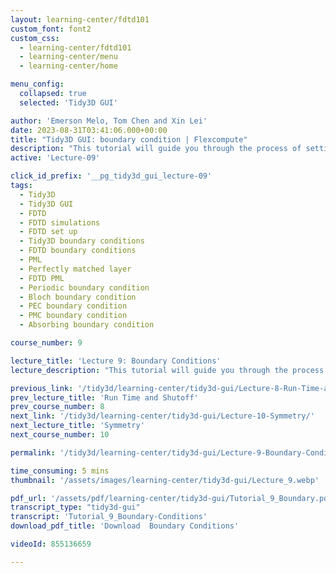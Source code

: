 ```yaml
---
layout: learning-center/fdtd101
custom_font: font2
custom_css:
  - learning-center/fdtd101
  - learning-center/menu
  - learning-center/home

menu_config:
  collapsed: true
  selected: 'Tidy3D GUI'

author: 'Emerson Melo, Tom Chen and Xin Lei'
date: 2023-08-31T03:41:06.000+00:00
title: "Tidy3D GUI: boundary condition | Flexcompute"
description: "This tutorial will guide you through the process of setting up boundary conditions to truncate the simulation domain. We will use a solar cell simulation as an example to illustrate the usage of PML, PEC, Periodic, and Bloch boundary conditions."
active: 'Lecture-09'

click_id_prefix: '__pg_tidy3d_gui_lecture-09'
tags:
  - Tidy3D
  - Tidy3D GUI
  - FDTD
  - FDTD simulations
  - FDTD set up
  - Tidy3D boundary conditions
  - FDTD boundary conditions
  - PML
  - Perfectly matched layer
  - FDTD PML
  - Periodic boundary condition
  - Bloch boundary condition
  - PEC boundary condition
  - PMC boundary condition
  - Absorbing boundary condition

course_number: 9

lecture_title: 'Lecture 9: Boundary Conditions'
lecture_description: "This tutorial will guide you through the process of setting up boundary conditions to truncate the simulation domain. We will use a solar cell simulation as an example to illustrate the usage of PML, PEC, Periodic, and Bloch boundary conditions."

previous_link: '/tidy3d/learning-center/tidy3d-gui/Lecture-8-Run-Time-and-Shutoff/'
prev_lecture_title: 'Run Time and Shutoff'
prev_course_number: 8
next_link: '/tidy3d/learning-center/tidy3d-gui/Lecture-10-Symmetry/'
next_lecture_title: 'Symmetry'
next_course_number: 10

permalink: '/tidy3d/learning-center/tidy3d-gui/Lecture-9-Boundary-Conditions/'

time_consuming: 5 mins
thumbnail: '/assets/images/learning-center/tidy3d-gui/Lecture_9.webp'

pdf_url: '/assets/pdf/learning-center/tidy3d-gui/Tutorial_9_Boundary.pdf'
transcript_type: "tidy3d-gui"
transcript: 'Tutorial_9_Boundary-Conditions'
download_pdf_title: 'Download  Boundary Conditions'

videoId: 855136659

---
```

